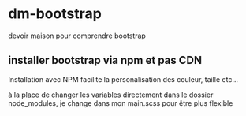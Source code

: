 # dm-bootstrap
devoir maison pour comprendre bootstrap
 ## installer bootstrap via npm et pas CDN
 Installation avec NPM facilite la personalisation des couleur, taille etc...

 à la place de changer les variables directement dans le dossier node_modules, je change dans mon main.scss pour être plus flexible

 
